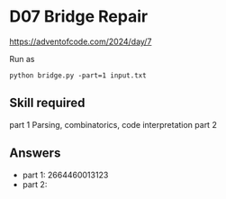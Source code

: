 D07 Bridge Repair
======================

https://adventofcode.com/2024/day/7

Run as

    python bridge.py -part=1 input.txt

## Skill required

part 1 Parsing, combinatorics, code interpretation
part 2 


## Answers

- part 1: 2664460013123
- part 2: 
